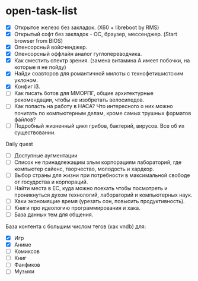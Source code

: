 # open-task-list
- [x] Открытое железо без закладок. (X60 + libreboot by RMS)
- [x] Открытый софт без закладок - ОС, браузер, мессенджер. (Start browser from BIOS)
- [x] Опенсорсный войсченджер.
- [x] Oпенсорсный оффлайн аналог гуглопереводчика.
- [x] Как сместить спектр зрения. (замена витамина А имеет побочки, на которые я не пойду)
- [x] Найди соавторов для романтичной милоты с технофетишистским уклоном.
- [x] Конфиг i3.
- [ ] Как писать ботов для ММОРПГ, общие архитектурные рекомендации, чтобы не изобретать велосипедов.
- [ ] Как попасть на работу в НАСА? Что интересного о них можно почитать по компьютерным делам, кроме самых трушных форматов файлов?
- [ ] Подробный жизненный цикл грибов, бактерий, вирусов. Все об их существовании.

Daily quest
- [ ] Доступные аугментации
- [ ] Список не принадлежащим злым корпорациям лабораторий, где компьютер сайенс, творчество, молодость и хардкор.
- [ ] Выбор страны для жизни при потребности в максимальной свободе от госудрства и корпораций.
- [ ] Найти места в ЕС, куда можно поехать чтобы посмотреть и проникнуться духом технологий, лабораторий и компьютерных наук.
- [ ] Хаки экономящие время (урезать сон, повысить продуктивность).
- [ ] Книги про идеологию программирования и хака.
- [ ] База данных тем для общения.

База контента с большим числом тегов (как vndb) для:
- [x] Игр
- [x] Аниме
- [ ] Комиксов
- [ ] Книг
- [ ] Фанфиков
- [ ] Музыки
